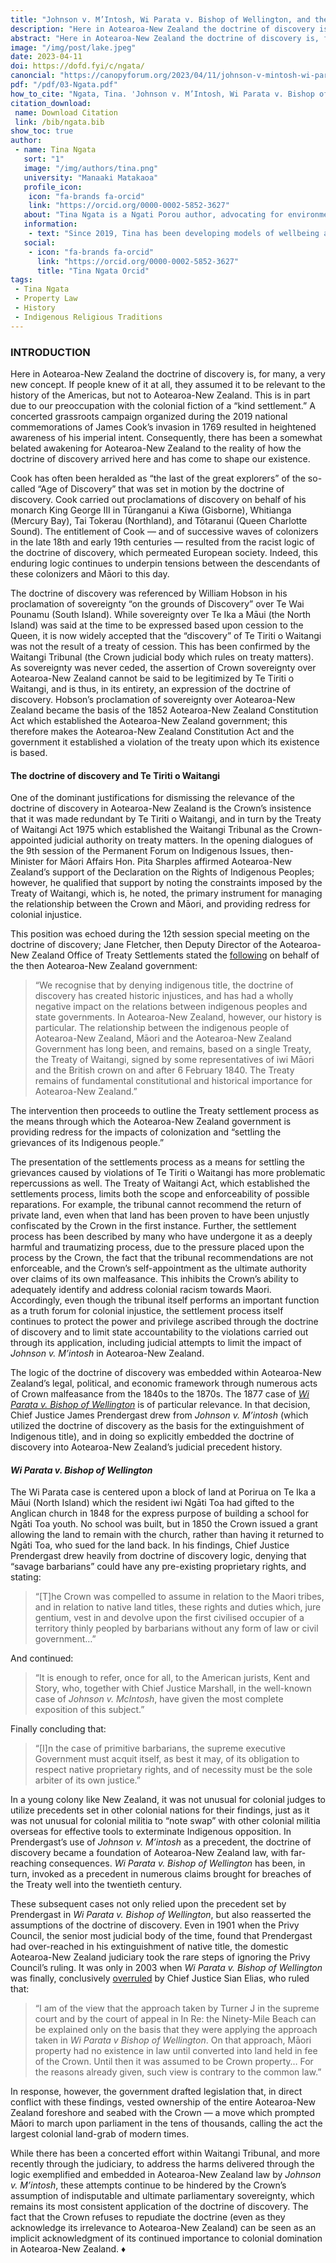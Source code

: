 ```yaml
---
title: "Johnson v. M’Intosh, Wi Parata v. Bishop of Wellington, and the Legacy of the Doctrine of Discovery in Aotearoa-New Zealand"
description: "Here in Aotearoa-New Zealand the doctrine of discovery is, for many, a very new concept. If people knew of it at all, they assumed it to be relevant to the history of the Americas, but not to Aotearoa-New Zealand. This is in part due to our preoccupation with the colonial fiction of a “kind settlement.”"
abstract: "Here in Aotearoa-New Zealand the doctrine of discovery is, for many, a very new concept. If people knew of it at all, they assumed it to be relevant to the history of the Americas, but not to Aotearoa-New Zealand. This is in part due to our preoccupation with the colonial fiction of a “kind settlement.” A concerted grassroots campaign organized during the 2019 national commemorations of James Cook’s invasion in 1769 resulted in heightened awareness of his imperial intent. Consequently, there has been a somewhat belated awakening for Aotearoa-New Zealand to the reality of how the doctrine of discovery arrived here and has come to shape our existence."
image: "/img/post/lake.jpeg"
date: 2023-04-11
doi: https://dofd.fyi/c/ngata/
canoncial: "https://canopyforum.org/2023/04/11/johnson-v-mintosh-wi-parata-v-bishop-of-wellington-and-the-legacy-of-the-doctrine-of-discovery-in-aotearoa-new-zealand/"
pdf: "/pdf/03-Ngata.pdf"
how_to_cite: "Ngata, Tina. 'Johnson v. M’Intosh, Wi Parata v. Bishop of Wellington, and the Legacy of the Doctrine of Discovery in Aotearoa-New Zealand.' (2023)."
citation_download: 
 name: Download Citation
 link: /bib/ngata.bib
show_toc: true
author: 
 - name: Tina Ngata
   sort: "1"
   image: "/img/authors/tina.png"
   university: "Manaaki Matakaoa"
   profile_icon: 
    icon: "fa-brands fa-orcid"
    link: "https://orcid.org/0000-0002-5852-3627"
   about: "Tina Ngata is a Ngati Porou author, advocating for environmental, Indigenous, and human rights. Her background is in holistic approaches to public health, including oranga taiao (environmental wellbeing) and oranga whanau (collective wellbeing)."
   information: 
    - text: "Since 2019, Tina has been developing models of wellbeing and protection, founding the award-winning Manaaki Matakaoa program that uses community-centered, flaxroots oranga services to build a community-based health infrastructure."
   social:
    - icon: "fa-brands fa-orcid"
      link: "https://orcid.org/0000-0002-5852-3627"
      title: "Tina Ngata Orcid"
tags: 
 - Tina Ngata
 - Property Law
 - History
 - Indigenous Religious Traditions
---
```


### INTRODUCTION

Here in Aotearoa-New Zealand the doctrine of discovery is, for many, a very new concept. If people knew of it at all, they assumed it to be relevant to the history of the Americas, but not to Aotearoa-New Zealand. This is in part due to our preoccupation with the colonial fiction of a “kind settlement.” A concerted grassroots campaign organized during the 2019 national commemorations of James Cook’s invasion in 1769 resulted in heightened awareness of his imperial intent. Consequently, there has been a somewhat belated awakening for Aotearoa-New Zealand to the reality of how the doctrine of discovery arrived here and has come to shape our existence.

Cook has often been heralded as “the last of the great explorers” of the so-called “Age of Discovery” that was set in motion by the doctrine of discovery. Cook carried out proclamations of discovery on behalf of his monarch King George III in Tūranganui a Kiwa (Gisborne), Whitianga (Mercury Bay), Tai Tokerau (Northland), and Tōtaranui (Queen Charlotte Sound). The entitlement of Cook — and of successive waves of colonizers in the late 18th and early 19th centuries — resulted from the racist logic of the doctrine of discovery, which permeated European society. Indeed, this enduring logic continues to underpin tensions between the descendants of these colonizers and Māori to this day.

The doctrine of discovery was referenced by William Hobson in his proclamation of sovereignty “on the grounds of Discovery” over Te Wai Pounamu (South Island). While sovereignty over Te Ika a Māui (the North Island) was said at the time to be expressed based upon cession to the Queen, it is now widely accepted that the “discovery” of Te Tiriti o Waitangi was not the result of a treaty of cession. This has been confirmed by the Waitangi Tribunal (the Crown judicial body which rules on treaty matters). As sovereignty was never ceded, the assertion of Crown sovereignty over Aotearoa-New Zealand cannot be said to be legitimized by Te Tiriti o Waitangi, and is thus, in its entirety, an expression of the doctrine of discovery. Hobson’s proclamation of sovereignty over Aotearoa-New Zealand became the basis of the 1852 Aotearoa-New Zealand Constitution Act which established the Aotearoa-New Zealand government; this therefore makes the Aotearoa-New Zealand Constitution Act and the government it established a violation of the treaty upon which its existence is based. 

#### The doctrine of discovery and Te Tiriti o Waitangi

One of the dominant justifications for dismissing the relevance of the doctrine of discovery in Aotearoa-New Zealand is the Crown’s insistence that it was made redundant by Te Tiriti o Waitangi, and in turn by the Treaty of Waitangi Act 1975 which established the Waitangi Tribunal as the Crown-appointed judicial authority on treaty matters. In the opening dialogues of the 9th session of the Permanent Forum on Indigenous Issues, then-Minister for Māori Affairs Hon. Pita Sharples affirmed Aotearoa-New Zealand’s support of the Declaration on the Rights of Indigenous Peoples; however, he qualified that support by noting the constraints imposed by the Treaty of Waitangi, which is, he noted, the primary instrument for managing the relationship between the Crown and Māori, and providing redress for colonial injustice. 

This position was echoed during the 12th session special meeting on the doctrine of discovery; Jane Fletcher, then Deputy Director of the Aotearoa-New Zealand Office of Treaty Settlements stated the [following](http://cendoc.docip.org/cgi-bin/library.cgi?a=q&c=cendocdo&q=Jane%20FLETCHER) on behalf of the then Aotearoa-New Zealand government: 

> “We recognise that by denying indigenous title, the doctrine of discovery has created historic injustices, and has had a wholly negative impact on the relations between indigenous peoples and state governments. In Aotearoa-New Zealand, however, our history is particular. The relationship between the indigenous people of Aotearoa-New Zealand, Māori and the Aotearoa-New Zealand Government has long been, and remains, based on a single Treaty, the Treaty of Waitangi, signed by some representatives of iwi Māori and the British crown on and after 6 February 1840. The Treaty remains of fundamental constitutional and historical importance for Aotearoa-New Zealand.”

The intervention then proceeds to outline the Treaty settlement process as the means through which the Aotearoa-New Zealand government is providing redress for the impacts of colonization and “settling the grievances of its Indigenous people.”

The presentation of the settlements process as a means for settling the grievances caused by violations of Te Tiriti o Waitangi has more problematic repercussions as well. The Treaty of Waitangi Act, which established the settlements process, limits both the scope and enforceability of possible reparations. For example, the tribunal cannot recommend the return of private land, even when that land has been proven to have been unjustly confiscated by the Crown in the first instance. Further, the settlement process has been described by many who have undergone it as a deeply harmful and traumatizing process, due to the pressure placed upon the process by the Crown, the fact that the tribunal recommendations are not enforceable, and the Crown’s self-appointment as the ultimate authority over claims of its own malfeasance. This inhibits the Crown’s ability to adequately identify and address colonial racism towards Maori. Accordingly, even though the tribunal itself performs an important function as a truth forum for colonial injustice, the settlement process itself continues to protect the power and privilege ascribed through the doctrine of discovery and to limit state accountability to the violations carried out through its application, including judicial attempts to limit the impact of _Johnson v. M’intosh_ in Aotearoa-New Zealand. 

The logic of the doctrine of discovery was embedded within Aotearoa-New Zealand’s legal, political, and economic framework through numerous acts of Crown malfeasance from the 1840s to the 1870s. The 1877 case of [_Wi Parata v. Bishop of Wellington_](http://www.nzlii.org/cgi-bin/sinodisp/nz/cases/NZJurRp/1877/183.html) is of particular relevance. In that decision, Chief Justice James Prendergast drew from _Johnson v. M’intosh_ (which utilized the doctrine of discovery as the basis for the extinguishment of Indigenous title), and in doing so explicitly embedded the doctrine of discovery into Aotearoa-New Zealand’s judicial precedent history.

#### _Wi Parata v. Bishop of Wellington_ 

The Wi Parata case is centered upon a block of land at Porirua on Te Ika a Māui (North Island) which the resident iwi Ngāti Toa had gifted to the Anglican church in 1848 for the express purpose of building a school for Ngāti Toa youth. No school was built, but in 1850 the Crown issued a grant allowing the land to remain with the church, rather than having it returned to Ngāti Toa, who sued for the land back. In his findings, Chief Justice Prendergast drew heavily from doctrine of discovery logic, denying that “savage barbarians” could have any pre-existing proprietary rights, and stating: 

> “\[T\]he Crown was compelled to assume in relation to the Maori tribes, and in relation to native land titles, these rights and duties which, jure gentium, vest in and devolve upon the first civilised occupier of a territory thinly peopled by barbarians without any form of law or civil government…”

And continued: 

> “It is enough to refer, once for all, to the American jurists, Kent and Story, who, together with Chief Justice Marshall, in the well-known case of _Johnson v. McIntosh_, have given the most complete exposition of this subject.”

Finally concluding that:

> “\[I\]n the case of primitive barbarians, the supreme executive Government must acquit itself, as best it may, of its obligation to respect native proprietary rights, and of necessity must be the sole arbiter of its own justice.”

In a young colony like New Zealand, it was not unusual for colonial judges to utilize precedents set in other colonial nations for their findings, just as it was not unusual for colonial militia to “note swap” with other colonial militia overseas for effective tools to exterminate Indigenous opposition. In Prendergast’s use of _Johnson v. M’intosh_ as a precedent, the doctrine of discovery became a foundation of Aotearoa-New Zealand law, with far-reaching consequences. _Wi Parata v. Bishop of Wellington_ has been, in turn, invoked as a precedent in numerous claims brought for breaches of the Treaty well into the twentieth century.

These subsequent cases not only relied upon the precedent set by Prendergast in _Wi Parata v. Bishop of Wellington_, but also reasserted the assumptions of the doctrine of discovery. Even in 1901 when the Privy Council, the senior most judicial body of the time, found that Prendergast had over-reached in his extinguishment of native title, the domestic Aotearoa-New Zealand judiciary took the rare steps of ignoring the Privy Council’s ruling. It was only in 2003 when _Wi Parata v. Bishop of Wellington_ was finally, conclusively [overruled](http://www.nzlii.org/nz/cases/NZCA/2003/117.html) by Chief Justice Sian Elias, who ruled that: 

> “I am of the view that the approach taken by Turner J in the supreme court and by the court of appeal in In Re: the Ninety-Mile Beach can be explained only on the basis that they were applying the approach taken in _Wi Parata v Bishop of Wellington_. On that approach, Māori property had no existence in law until converted into land held in fee of the Crown. Until then it was assumed to be Crown property… For the reasons already given, such view is contrary to the common law.”

In response, however, the government drafted legislation that, in direct conflict with these findings, vested ownership of the entire Aotearoa-New Zealand foreshore and seabed with the Crown — a move which prompted Māori to march upon parliament in the tens of thousands, calling the act the largest colonial land-grab of modern times. 

While there has been a concerted effort within Waitangi Tribunal, and more recently through the judiciary, to address the harms delivered through the logic exemplified and embedded in Aotearoa-New Zealand law by _Johnson v. M’intosh_, these attempts continue to be hindered by the Crown’s assumption of indisputable and ultimate parliamentary sovereignty, which remains its most consistent application of the doctrine of discovery. The fact that the Crown refuses to repudiate the doctrine (even as they acknowledge its irrelevance to Aotearoa-New Zealand) can be seen as an implicit acknowledgment of its continued importance to colonial domination in Aotearoa-New Zealand. ♦

